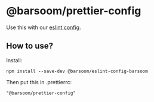 # @barsoom/prettier-config

Use this with our [eslint config](https://github.com/barsoom/eslint-config-barsoom).

## How to use?

Install:

    npm install --save-dev @barsoom/eslint-config-barsoom

Then put this in .prettierrc:

    "@barsoom/prettier-config"
